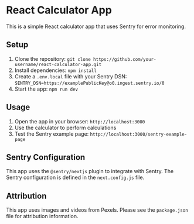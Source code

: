 # React Calculator App

This is a simple React calculator app that uses Sentry for error monitoring.

## Setup

1. Clone the repository: `git clone https://github.com/your-username/react-calculator-app.git`
2. Install dependencies: `npm install`
3. Create a `.env.local` file with your Sentry DSN: `SENTRY_DSN=https://examplePublicKey@o0.ingest.sentry.io/0`
4. Start the app: `npm run dev`

## Usage

1. Open the app in your browser: `http://localhost:3000`
2. Use the calculator to perform calculations
3. Test the Sentry example page: `http://localhost:3000/sentry-example-page`

## Sentry Configuration

This app uses the `@sentry/nextjs` plugin to integrate with Sentry. The Sentry configuration is defined in the `next.config.js` file.

## Attribution

This app uses images and videos from Pexels. Please see the `package.json` file for attribution information.